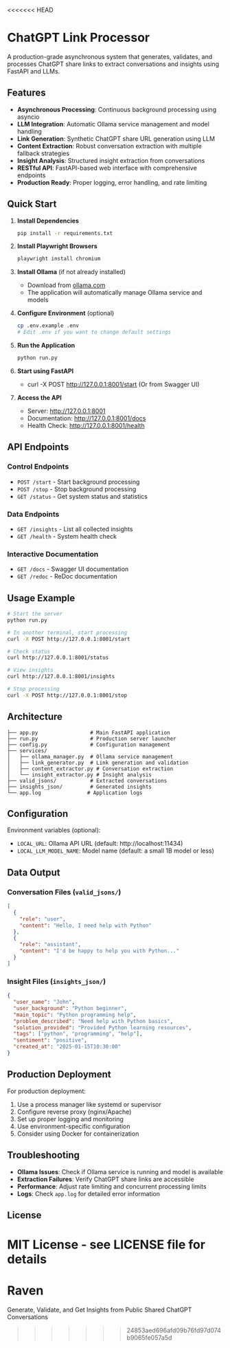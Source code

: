 <<<<<<< HEAD
# ChatGPT Link Processor

A production-grade asynchronous system that generates, validates, and processes ChatGPT share links to extract conversations and insights using FastAPI and LLMs.

## Features

- **Asynchronous Processing**: Continuous background processing using asyncio
- **LLM Integration**: Automatic Ollama service management and model handling
- **Link Generation**: Synthetic ChatGPT share URL generation using LLM
- **Content Extraction**: Robust conversation extraction with multiple fallback strategies
- **Insight Analysis**: Structured insight extraction from conversations
- **RESTful API**: FastAPI-based web interface with comprehensive endpoints
- **Production Ready**: Proper logging, error handling, and rate limiting

## Quick Start

1. **Install Dependencies**
   ```bash
   pip install -r requirements.txt
   ```

2. **Install Playwright Browsers**
   ```bash
   playwright install chromium
   ```

3. **Install Ollama** (if not already installed)
   - Download from [ollama.com](https://ollama.com)
   - The application will automatically manage Ollama service and models

4. **Configure Environment** (optional)
   ```bash
   cp .env.example .env
   # Edit .env if you want to change default settings
   ```

5. **Run the Application**
   ```bash
   python run.py
   ```

6. **Start using FastAPI**
   - curl -X POST http://127.0.0.1:8001/start (Or from Swagger UI)

7. **Access the API**
   - Server: http://127.0.0.1:8001
   - Documentation: http://127.0.0.1:8001/docs
   - Health Check: http://127.0.0.1:8001/health

## API Endpoints

### Control Endpoints
- `POST /start` - Start background processing
- `POST /stop` - Stop background processing
- `GET /status` - Get system status and statistics

### Data Endpoints
- `GET /insights` - List all collected insights
- `GET /health` - System health check

### Interactive Documentation
- `GET /docs` - Swagger UI documentation
- `GET /redoc` - ReDoc documentation

## Usage Example

```bash
# Start the server
python run.py

# In another terminal, start processing
curl -X POST http://127.0.0.1:8001/start

# Check status
curl http://127.0.0.1:8001/status

# View insights
curl http://127.0.0.1:8001/insights

# Stop processing
curl -X POST http://127.0.0.1:8001/stop
```

## Architecture

```
├── app.py                 # Main FastAPI application
├── run.py                 # Production server launcher
├── config.py              # Configuration management
├── services/
│   ├── ollama_manager.py  # Ollama service management
│   ├── link_generator.py  # Link generation and validation
│   ├── content_extractor.py # Conversation extraction
│   └── insight_extractor.py # Insight analysis
├── valid_jsons/           # Extracted conversations
├── insights_json/         # Generated insights
└── app.log               # Application logs
```

## Configuration

Environment variables (optional):
- `LOCAL_URL`: Ollama API URL (default: http://localhost:11434)
- `LOCAL_LLM_MODEL_NAME`: Model name (default: a small 1B model or less)

## Data Output

### Conversation Files (`valid_jsons/`)
```json
[
  {
    "role": "user",
    "content": "Hello, I need help with Python"
  },
  {
    "role": "assistant", 
    "content": "I'd be happy to help you with Python..."
  }
]
```

### Insight Files (`insights_json/`)
```json
{
  "user_name": "John",
  "user_background": "Python beginner",
  "main_topic": "Python programming help",
  "problem_described": "Need help with Python basics",
  "solution_provided": "Provided Python learning resources",
  "tags": ["python", "programming", "help"],
  "sentiment": "positive",
  "created_at": "2025-01-15T10:30:00"
}
```

## Production Deployment

For production deployment:

1. Use a process manager like systemd or supervisor
2. Configure reverse proxy (nginx/Apache)
3. Set up proper logging and monitoring
4. Use environment-specific configuration
5. Consider using Docker for containerization

## Troubleshooting

- **Ollama Issues**: Check if Ollama service is running and model is available
- **Extraction Failures**: Verify ChatGPT share links are accessible
- **Performance**: Adjust rate limiting and concurrent processing limits
- **Logs**: Check `app.log` for detailed error information

## License

MIT License - see LICENSE file for details
=======
# Raven
Generate, Validate, and Get Insights from Public Shared ChatGPT Conversations
>>>>>>> 24853aed696afd09b76fd97d074b9065fe057a5d
